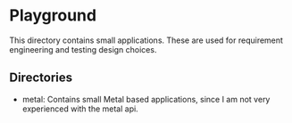 # Playground
This directory contains small applications. These are used for requirement
engineering and testing design choices.

## Directories
- metal: Contains small Metal based applications, since I am not very experienced with the metal api.
